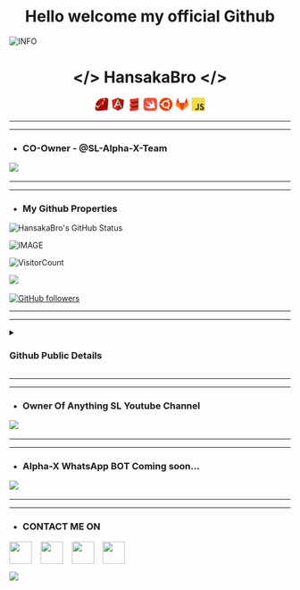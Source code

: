 
<h1 align="center"><b>Hello welcome my official Github </b> </h1> 

![INFO](https://cardivo.vercel.app/api?name=HansakaBro%20&description=✎෴%20ᴡʜᴇɴ%20ᴛʜᴇ%20ᴛɪᴍᴇ%20ᴄᴏᴍᴇs,%20😼%20ᴏɴᴇ%20ᴅᴀʏ%20ɪ%20ᴡɪʟʟ%20sʜᴏᴡ%20ᴛʜᴏsᴇ%20ᴡʜᴏ%20ɪɴsᴛᴜʟᴛᴇᴅ%20ᴍᴇ%20ᴡʜᴏ%20ɪ%20ᴀᴍ...࿐%20😈&image=https://telegra.ph/file/d8d52218d93a17f80a6e2.jpg?v=4&backgroundColor=#white&github=HansakaBro&pattern=leaf&colorPattern=white)

## <h1 align="center"> </> HansakaBro </> </h1>

<!-- programming langs i work-->
<p align="center">
<img src="https://raw.githubusercontent.com/devicons/devicon/master/icons/ruby/ruby-original.svg" width="25px" height="25px"/>
<img src="https://raw.githubusercontent.com/devicons/devicon/master/icons/angularjs/angularjs-original.svg" width="25px" height="25px"/>
<img src="https://raw.githubusercontent.com/devicons/devicon/master/icons/scala/scala-original.svg" width="25px" height="25px"/>
<img src="https://raw.githubusercontent.com/devicons/devicon/master/icons/swift/swift-original.svg" width="25px" height="25px"/>
<img src="https://raw.githubusercontent.com/devicons/devicon/master/icons/ubuntu/ubuntu-plain.svg" width="25px" height="25px"/>
<img src="https://raw.githubusercontent.com/devicons/devicon/master/icons/gitlab/gitlab-original.svg" width="25px" height="25px"/>
<img src="https://raw.githubusercontent.com/devicons/devicon/master/icons/javascript/javascript-original.svg" width="25px" height="25px"/>

---
 ___
 - <h3><b>CO-Owner - @SL-Alpha-X-Team </b></h1> 

<p><a href="https://github.com/HansakaBro"><img src="https://telegra.ph/file/79153c2bf6cbd32fc5a8a.jpg" width="400"></a></p>

---
 ___
 
 - <h3><b>My Github Properties</b></h1>
 
![HansakaBro's GitHub Status](https://github-readme-stats.vercel.app/api?username=HansakaBro&theme=dark&show_icons=true)

![IMAGE](https://github-readme-stats.vercel.app/api/top-langs/?username=HansakaBro&theme=dark&show_icons=true)

![VisitorCount](https://profile-counter.glitch.me/{HansakaBro}/count.svg)

<p>
  <a href="https://github.com/HansakaBro">
    <img src="https://komarev.com/ghpvc/?username=HansakaBro&label=Profile%20views&color=ff69b4&label=Profile+Views&style=plastic">

  
[![GitHub followers](https://img.shields.io/github/followers/HansakaBro.svg?style=social&label=Follow&maxAge=2592000)](https://github.com/HansakaBro?tab=followers)

---
 ___
 <details>   
   
<summary><h3><b>Github Public Details</b></h3></summary><br/>    
   
![Mmm](https://metrics.lecoq.io/HansakaBro?template=classic&followup=1&isocalendar=1&languages=1&isocalendar.duration=half-year&config.timezone=Colombo)
<p align="left"> <a target="_blank" href="https://github.com/ryo-ma/github-profile-trophy"><img src="https://github-profile-trophy.vercel.app/?username=HansakaBro&theme=alduin" alt="HansakaBro" /></a> </p>
 </details>
    
---
 ___
    
- <h3><b>Owner Of Anything SL Youtube Channel</b></h1> 

<p><a href="https://www.youtube.com/channel/UC6ZgCl_f6YPxAsrzWhApPow"><img src="https://telegra.ph/file/9b5f188c4ee02c2ca4acc.jpg" width="400"></a></p>

---
 ___

- <h3><b> Alpha-X WhatsApp BOT Coming soon...</b></h1> 

<p><a href="https://github.com/SL-Alpha-X-Team"><img src="https://telegra.ph/file/92af70c5978d87439119a.jpg" width="400"></a></p>

---
 ___
 
- <h3><b> CONTACT ME ON</b></h1>

<p align="left">
<a href="https://t.me/HaNsAkAhIrUsHaN" target="blank"><img align="center" src="https://cdn4.iconfinder.com/data/icons/logos-and-brands/512/335_Telegram_logo-256.png"  height="40" width="40" /></a> &nbsp;&nbsp;
<a href="https://www.instagram.com/hansaka.hirushan.311" target="blank"><img align="center" src="https://cdn2.iconfinder.com/data/icons/social-icons-33/128/Instagram-256.png"  height="40" width="40" /></a> &nbsp;&nbsp;
<a href="https://www.facebook.com/Anything-SL-10022240" target="blank"><img align="center" src="https://cdn3.iconfinder.com/data/icons/2018-social-media-logotypes/1000/2018_social_media_popular_app_logo_facebook-256.png" height="40" width="40" /></a> &nbsp;&nbsp;
<a href="https://www.youtube.com/channel/UC6ZgCl_f6YPxAsrzWhApPow" target="blank"><img align="center" src="https://cdn3.iconfinder.com/data/icons/2018-social-media-logotypes/1000/2018_social_media_popular_app_logo_youtube-256.png" height="40" width="40" /></a> &nbsp;&nbsp;
</p>

<img src="https://octodex.github.com/images/daftpunktocat-thomas.gif" width=300px>
